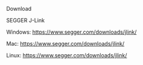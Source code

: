 Download 

SEGGER J-Link

Windows:    https://www.segger.com/downloads/jlink/

Mac:        https://www.segger.com/downloads/jlink/

Linux:      https://www.segger.com/downloads/jlink/

